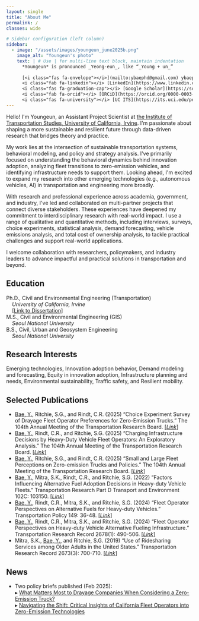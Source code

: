 ```yaml
---
layout: single
title: "About Me"
permalink: /
classes: wide

# Sidebar configuration (left column)
sidebar:
  - image: "/assets/images/youngeun_june2025b.png" 
    image_alt: "Youngeun's photo" 
    text: | # Use | for multi-line text block, maintain indentation
      *Youngeun* is pronounced _Yeong-eun_, like “_Young + un_”
      
      [<i class="fas fa-envelope"></i>](mailto:ybaephd@gmail.com) ybaephd at gmail dot comu  
      <i class="fab fa-linkedin"></i> [LinkedIn](https://www.linkedin.com/in/youngeun-bae-b7424013b/)  
      <i class="fas fa-graduation-cap"></i> [Google Scholar](https://scholar.google.com/citations?user=WkcFoTwAAAAJ&hl=en&oi=ao)  
      <i class="fab fa-orcid"></i> [ORCiD](https://orcid.org/0000-0003-0798-6418)  
      <i class="fas fa-university"></i> [UC ITS](https://its.uci.edu/people/youngeun-bae)
---
```


Hello! I'm Youngeun, an Assistant Project Scientist at [the Institute of Transportation Studies, University of California, Irvine](https://ucits.org/). I'm passionate about shaping a more sustainable and resilient future through data-driven research that bridges theory and practice.

My work lies at the intersection of sustainable transportation systems, behavioral modeling, and policy and strategy analysis. I've primarily focused on understanding the behavioral dynamics behind innovation adoption, analyzing fleet transitions to zero-emission vehicles, and identifying infrastructure needs to support them. Looking ahead, I'm excited to expand my research into other emerging technologies (e.g., autonomous vehicles, AI) in transportation and engineering more broadly.

With research and professional experience across academia, government, and industry, I've led and collaborated on multi-partner projects that connect diverse stakeholders. These experiences have deepened my commitment to interdisciplinary research with real-world impact. I use a range of qualitative and quantitative methods, including interviews, surveys, choice experiments, statistical analysis, demand forecasting, vehicle emissions analysis, and total cost of ownership analysis, to tackle practical challenges and support real-world applications.

I welcome collaboration with researchers, policymakers, and industry leaders to advance impactful and practical solutions in transportation and beyond.

## Education

Ph.D., Civil and Environmental Engineering (Transportation)  
 &nbsp;&nbsp;&nbsp;&nbsp;_University of California, Irvine_  
 &nbsp;&nbsp;&nbsp;&nbsp;[[Link to Dissertation]](https://escholarship.org/uc/item/8837p750)  
M.S., Civil and Environmental Engineering (GIS)  
 &nbsp;&nbsp;&nbsp;&nbsp;_Seoul National University_  
B.S., Civil, Urban and Geosystem Engineering  
 &nbsp;&nbsp;&nbsp;&nbsp;_Seoul National University_  

## Research Interests

Emerging technologies, Innovation adoption behavior, Demand modeling and forecasting, Equity in innovation adoption, Infrastructure planning and needs, Environmental sustainability, Traffic safety, and Resilient mobility.

## Selected Publications

* <u>Bae, Y.</u>, Ritchie, S.G., and Rindt, C.R. (2025) “<bold>Choice Experiment Survey of Drayage Fleet Operator Preferences for Zero-Emission Trucks</bold>.” The 104th Annual Meeting of the Transportation Research Board. [[_Link_]](https://escholarship.org/uc/item/2sf928j3)
* <u>Bae, Y.</u>, Rindt, C.R., and Ritchie, S.G. (2025) “<bold>Charging Infrastructure Decisions by Heavy-Duty Vehicle Fleet Operators: An Exploratory Analysis</bold>.” The 104th Annual Meeting of the Transportation Research Board. [[_Link_]](https://escholarship.org/uc/item/5cf1w75g)
* <u>Bae, Y.</u>, Ritchie, S.G., and Rindt, C.R. (2025) “<bold>Small and Large Fleet Perceptions on Zero-emission Trucks and Policies</bold>.” The 104th Annual Meeting of the Transportation Research Board. [[_Link_]](https://escholarship.org/uc/item/3xq588x4)
* <u>Bae, Y.</u>, Mitra, S.K., Rindt, C.R., and Ritchie, S.G. (2022) “<bold>Factors Influencing Alternative Fuel Adoption Decisions in Heavy-duty Vehicle Fleets</bold>.” Transportation Research Part D Transport and Environment 102C: 103150. [[_Link_]](https://doi.org/10.1016/j.trd.2021.103150)
* <u>Bae, Y.</u>, Rindt, C.R., Mitra, S.K., and Ritchie, S.G. (2024) “<bold>Fleet Operator Perspectives on Alternative Fuels for Heavy-duty Vehicles</bold>.” Transportation Policy 149: 36-48. [[_Link_]](https://doi.org/10.1016/j.tranpol.2024.01.023)
* <u>Bae, Y.</u>, Rindt, C.R., Mitra, S.K., and Ritchie, S.G. (2024) “<bold>Fleet Operator Perspectives on Heavy-duty Vehicle Alternative Fueling Infrastructure</bold>.” Transportation Research Record 2678(1): 490-506. [[_Link_]](https://doi.org/10.1177/03611981231171150)
* Mitra, S.K., <u>Bae, Y.</u>, and Ritchie, S.G. (2019) “<bold>Use of Ridesharing Services among Older Adults in the United States</bold>.” Transportation Research Record 2673(3): 700-710. [[_Link_]](https://doi.org/10.1177/0361198119835511)  

## News

* Two policy briefs published (Feb 2025):  
▸ [What Matters Most to Drayage Companies When Considering a Zero-Emission Truck?](https://doi.org/10.7922/G2DZ06NP)  
▸ [Navigating the Shift: Critical Insights of California Fleet Operators into Zero-Emission Technologies](https://doi.org/10.7922/G2PG1Q3R)